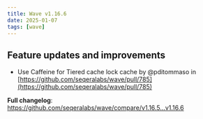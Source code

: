 ```yaml
---
title: Wave v1.16.6
date: 2025-01-07
tags: [wave]
---
```


## Feature updates and improvements

* Use Caffeine for Tiered cache lock cache by @pditommaso in [https://github.com/seqeralabs/wave/pull/785](https://github.com/seqeralabs/wave/pull/785)

**Full changelog**: https://github.com/seqeralabs/wave/compare/v1.16.5...v1.16.6
